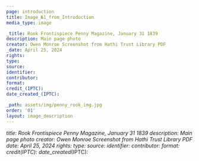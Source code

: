 ```yaml
---
page: introduction
title: Image_№1_from_Introduction
media_type: image

_title: Rook Frontispiece Penny Magazine, January 31 1839
description: Main page photo
creator: Owen Monroe Screenshot from Hathi Trust Library PDF
_date: April 25, 2024
rights: 
type: 
source:
identifier:
contributor:
format:
credit_(IPTC):
date_created_(IPTC):

_path: assets/img/penny_rook_img.jpg
order: '01'
layout: image_description
---
```


_title: Rook Frontispiece Penny Magazine, January 31 1839
description: Main page photo
creator: Owen Monroe Screenshot from Hathi Trust Library PDF
_date: April 25, 2024
rights: 
type: 
source:
identifier:
contributor:
format:
credit_(IPTC):
date_created_(IPTC):
